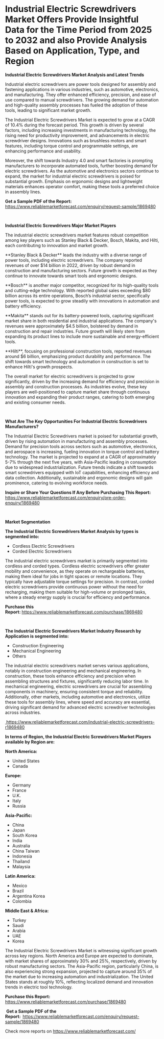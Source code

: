 <p><h1>Industrial Electric Screwdrivers Market Offers Provide Insightful Data for the Time Period from 2025 to 2032 and also Provide Analysis Based on Application, Type, and Region</h1></p><p><strong>Industrial Electric Screwdrivers Market Analysis and Latest Trends</strong></p>
<p><p>Industrial electric screwdrivers are power tools designed for assembly and fastening applications in various industries, such as automotive, electronics, and manufacturing. They offer enhanced efficiency, precision, and ease of use compared to manual screwdrivers. The growing demand for automation and high-quality assembly processes has fueled the adoption of these tools, leading to significant market growth.</p><p>The Industrial Electric Screwdrivers Market is expected to grow at a CAGR of 10.4% during the forecast period. This growth is driven by several factors, including increasing investments in manufacturing technology, the rising need for productivity improvement, and advancements in electric screwdriver designs. Innovations such as brushless motors and smart features, including torque control and programmable settings, are enhancing performance and usability.</p><p>Moreover, the shift towards Industry 4.0 and smart factories is prompting manufacturers to incorporate automated tools, further boosting demand for electric screwdrivers. As the automotive and electronics sectors continue to expand, the market for industrial electric screwdrivers is poised for substantial growth. Emphasis on ergonomic designs and lightweight materials enhances operator comfort, making these tools a preferred choice in assembly lines.</p></p>
<p><strong>Get a Sample PDF of the Report:&nbsp;</strong> <a href="https://www.reliablemarketforecast.com/enquiry/request-sample/1869480?utm_campaign=1899&utm_medium=2&utm_source=Github&utm_content=ia&utm_term=16022025&utm_id=industrial-electric-screwdrivers">https://www.reliablemarketforecast.com/enquiry/request-sample/1869480</a></p>
<p>&nbsp;</p>
<p><strong>Industrial Electric Screwdrivers Major Market Players</strong></p>
<p><p>The industrial electric screwdrivers market features robust competition among key players such as Stanley Black & Decker, Bosch, Makita, and Hilti, each contributing to innovation and market growth. </p><p>**Stanley Black & Decker** leads the industry with a diverse range of power tools, including electric screwdrivers. The company reported revenues of over $14 billion in 2022, driven by robust demand in construction and manufacturing sectors. Future growth is expected as they continue to innovate towards smart tools and ergonomic designs.</p><p>**Bosch** is another major competitor, recognized for its high-quality tools and cutting-edge technology. With reported global sales exceeding $80 billion across its entire operations, Bosch’s industrial sector, specifically power tools, is expected to grow steadily with innovations in automation and battery efficiency.</p><p>**Makita** stands out for its battery-powered tools, capturing significant market share in both residential and industrial applications. The company's revenues were approximately $4.5 billion, bolstered by demand in construction and repair industries. Future growth will likely stem from expanding its product lines to include more sustainable and energy-efficient tools.</p><p>**Hilti**, focusing on professional construction tools, reported revenues around $6 billion, emphasizing product durability and performance. The shift towards smart technology and automation in construction is set to enhance Hilti's growth prospects.</p><p>The overall market for electric screwdrivers is projected to grow significantly, driven by the increasing demand for efficiency and precision in assembly and construction processes. As industries evolve, these key players are well-positioned to capture market share through continuous innovation and expanding their product ranges, catering to both emerging and existing consumer needs.</p></p>
<p>&nbsp;</p>
<p><strong>What Are The Key Opportunities For Industrial Electric Screwdrivers Manufacturers?</strong></p>
<p><p>The Industrial Electric Screwdrivers market is poised for substantial growth, driven by rising automation in manufacturing and assembly processes. Demand for precision tools across sectors such as automotive, electronics, and aerospace is increasing, fueling innovation in torque control and battery technology. The market is projected to expand at a CAGR of approximately 5-7% through the next five years, with Asia-Pacific leading in consumption due to widespread industrialization. Future trends indicate a shift towards smart screwdrivers equipped with IoT capabilities, enhancing efficiency and data collection. Additionally, sustainable and ergonomic designs will gain prominence, catering to evolving workforce needs.</p></p>
<p><strong>Inquire or Share Your Questions If Any Before Purchasing This Report:</strong> <a href="https://www.reliablemarketforecast.com/enquiry/pre-order-enquiry/1869480?utm_campaign=1899&utm_medium=2&utm_source=Github&utm_content=ia&utm_term=16022025&utm_id=industrial-electric-screwdrivers">https://www.reliablemarketforecast.com/enquiry/pre-order-enquiry/1869480</a></p>
<p>&nbsp;</p>
<p><strong>Market Segmentation</strong></p>
<p><strong>The Industrial Electric Screwdrivers Market Analysis by types is segmented into:</strong></p>
<p><ul><li>Cordless Electric Screwdrivers</li><li>Corded Electric Screwdrivers</li></ul></p>
<p><p>The industrial electric screwdrivers market is primarily segmented into cordless and corded types. Cordless electric screwdrivers offer greater mobility and convenience, as they operate on rechargeable batteries, making them ideal for jobs in tight spaces or remote locations. They typically have adjustable torque settings for precision. In contrast, corded electric screwdrivers provide continuous power without the need for recharging, making them suitable for high-volume or prolonged tasks, where a steady energy supply is crucial for efficiency and performance.</p></p>
<p><strong>Purchase this Report:&nbsp;</strong><a href="https://www.reliablemarketforecast.com/purchase/1869480?utm_campaign=1899&utm_medium=2&utm_source=Github&utm_content=ia&utm_term=16022025&utm_id=industrial-electric-screwdrivers">https://www.reliablemarketforecast.com/purchase/1869480</a></p>
<p>&nbsp;</p>
<p><strong>The Industrial Electric Screwdrivers Market Industry Research by Application is segmented into:</strong></p>
<p><ul><li>Construction Engineering</li><li>Mechanical Engineering</li><li>Others</li></ul></p>
<p><p>The industrial electric screwdrivers market serves various applications, notably in construction engineering and mechanical engineering. In construction, these tools enhance efficiency and precision when assembling structures and fixtures, significantly reducing labor time. In mechanical engineering, electric screwdrivers are crucial for assembling components in machinery, ensuring consistent torque and reliability. Additionally, other markets, including automotive and electronics, utilize these tools for assembly lines, where speed and accuracy are essential, driving significant demand for advanced electric screwdriver technologies across industries.</p></p>
<p><a href="https://www.reliablemarketforecast.com/industrial-electric-screwdrivers-r1869480?utm_campaign=1899&utm_medium=2&utm_source=Github&utm_content=ia&utm_term=16022025&utm_id=industrial-electric-screwdrivers">&nbsp;https://www.reliablemarketforecast.com/industrial-electric-screwdrivers-r1869480</a></p>
<p><strong>In terms of Region, the Industrial Electric Screwdrivers Market Players available by Region are:</strong></p>
<p>
    <p> <strong> North America: </strong>
        <ul>
            <li>United States</li>
            <li>Canada</li>
        </ul>
        </p> 
    <p> <strong> Europe: </strong>
        <ul>
            <li>Germany</li>
            <li>France</li>
            <li>U.K.</li>
            <li>Italy</li>
            <li>Russia</li>
        </ul>
        </p> 
    <p> <strong> Asia-Pacific: </strong>
        <ul>
            <li>China</li>
            <li>Japan</li>
            <li>South Korea</li>
            <li>India</li>
            <li>Australia</li>
            <li>China Taiwan</li>
            <li>Indonesia</li>
            <li>Thailand</li>
            <li>Malaysia</li>
        </ul>
        </p> 
    <p> <strong> Latin America: </strong>
        <ul>
            <li>Mexico</li>
            <li>Brazil</li>
            <li>Argentina Korea</li>
            <li>Colombia</li>
        </ul>
        </p> 
    <p> <strong> Middle East & Africa: </strong>
        <ul>
            <li>Turkey</li>
            <li>Saudi</li>
            <li>Arabia</li>
            <li>UAE</li>
            <li>Korea</li>
        </ul>
    </p>
    </p>
<p><p>The Industrial Electric Screwdrivers Market is witnessing significant growth across key regions. North America and Europe are expected to dominate, with market shares of approximately 30% and 25%, respectively, driven by robust manufacturing sectors. The Asia-Pacific region, particularly China, is also experiencing strong expansion, projected to capture around 35% of the market due to increasing automation and industrialization. The United States stands at roughly 10%, reflecting localized demand and innovation trends in electric tool technology.</p></p>
<p><strong>Purchase this Report: </strong><a href="https://www.reliablemarketforecast.com/purchase/1869480?utm_campaign=1899&utm_medium=2&utm_source=Github&utm_content=ia&utm_term=16022025&utm_id=industrial-electric-screwdrivers">https://www.reliablemarketforecast.com/purchase/1869480</a></p>
<p>&nbsp;<strong>Get a Sample PDF of the Report:&nbsp;&nbsp;</strong><a href="https://www.reliablemarketforecast.com/enquiry/request-sample/1869480?utm_campaign=1899&utm_medium=2&utm_source=Github&utm_content=ia&utm_term=16022025&utm_id=industrial-electric-screwdrivers">https://www.reliablemarketforecast.com/enquiry/request-sample/1869480</a></p>
<p><strong></strong></p>
<p>Check more reports on <a href="https://www.reliablemarketforecast.com/?utm_campaign=1899&utm_medium=2&utm_source=Github&utm_content=ia&utm_term=16022025&utm_id=industrial-electric-screwdrivers">https://www.reliablemarketforecast.com/</a></p>